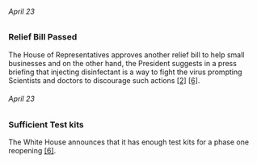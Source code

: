 ###### April 23

### Relief Bill Passed

The House of Representatives approves another relief bill to help small businesses and on the other hand, the President suggests in a press briefing that injecting disinfectant is a way to fight the virus prompting Scientists and doctors to discourage such actions  [[2]](https://www.usatoday.com/in-depth/news/nation/2020/04/21/coronavirus-updates-how-covid-19-unfolded-u-s-timeline/2990956001/) [[6]](https://www.thinkglobalhealth.org/article/updated-timeline-coronavirus).


###### April 23

### Sufficient Test kits

The White House announces that it has enough test kits for a phase one reopening [[6]](https://www.thinkglobalhealth.org/article/updated-timeline-coronavirus). 